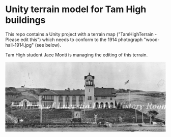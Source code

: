 # Unity terrain model for Tam High buildings

This repo contains a Unity project with a terrain map ("TamHighTerrain - Please edit this") which needs to conform to the 1914 photograph "wood-hall-1914.jpg" (see below).

Tam High student Jace Monti is managing the editing of this terrain.

![wood-hall-1914.jpg](wood-hall-1914.jpg)
